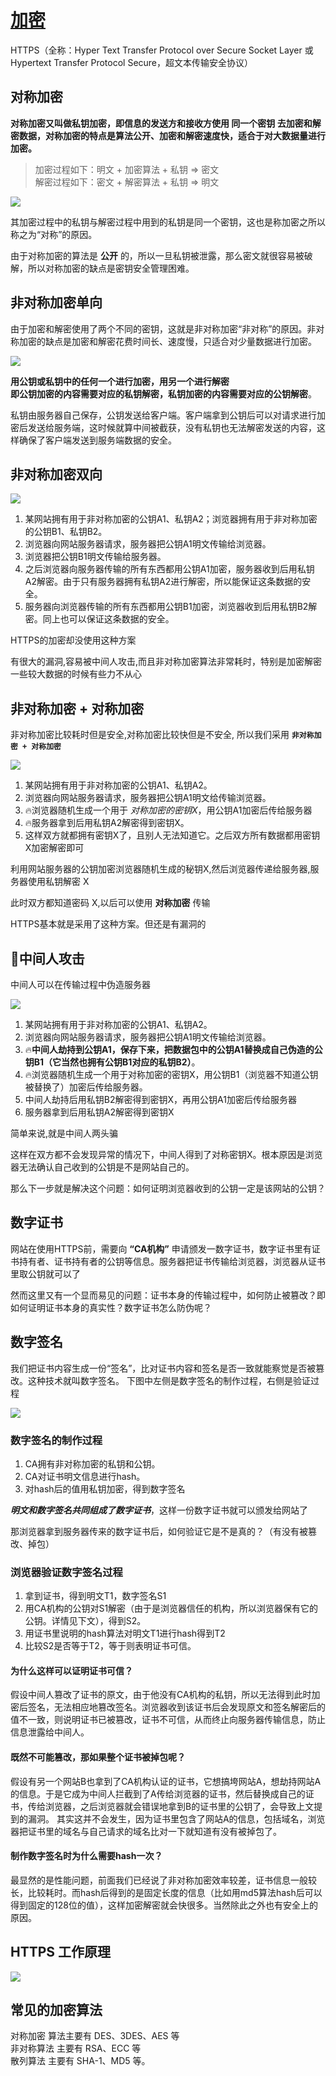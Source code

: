
# [加密](https://www.cnblogs.com/sxiszero/p/11133747.html)

HTTPS（全称：Hyper Text Transfer Protocol over Secure Socket Layer 或 Hypertext Transfer Protocol Secure，超文本传输安全协议）

## 对称加密
**对称加密又叫做私钥加密，即信息的发送方和接收方使用 同一个密钥 去加密和解密数据，对称加密的特点是算法公开、加密和解密速度快，适合于对大数据量进行加密。**

> 加密过程如下：明文 + 加密算法 + 私钥 => 密文  
> 解密过程如下：密文 + 解密算法 + 私钥 => 明文

<img src="../assets/img/611089-20190704172932212-1865243822.png"/>


其加密过程中的私钥与解密过程中用到的私钥是同一个密钥，这也是称加密之所以称之为“对称”的原因。

由于对称加密的算法是 **公开** 的，所以一旦私钥被泄露，那么密文就很容易被破解，所以对称加密的缺点是密钥安全管理困难。

## 非对称加密单向

由于加密和解密使用了两个不同的密钥，这就是非对称加密“非对称”的原因。非对称加密的缺点是加密和解密花费时间长、速度慢，只适合对少量数据进行加密。

<img src="../assets/img/611089-20190704172950412-1093634792.png"/>

**用公钥或私钥中的任何一个进行加密，用另一个进行解密    
即公钥加密的内容需要对应的私钥解密，私钥加密的内容需要对应的公钥解密**。

私钥由服务器自己保存，公钥发送给客户端。客户端拿到公钥后可以对请求进行加密后发送给服务端，这时候就算中间被截获，没有私钥也无法解密发送的内容，这样确保了客户端发送到服务端数据的安全。



## 非对称加密双向

<img src="../assets/img/611089-20190704173037022-575825113.png"/>

1. 某网站拥有用于非对称加密的公钥A1、私钥A2；浏览器拥有用于非对称加密的公钥B1、私钥B2。
2. 浏览器向网站服务器请求，服务器把公钥A1明文传输给浏览器。
3. 浏览器把公钥B1明文传输给服务器。
4. 之后浏览器向服务器传输的所有东西都用公钥A1加密，服务器收到后用私钥A2解密。由于只有服务器拥有私钥A2进行解密，所以能保证这条数据的安全。
5. 服务器向浏览器传输的所有东西都用公钥B1加密，浏览器收到后用私钥B2解密。同上也可以保证这条数据的安全。  


HTTPS的加密却没使用这种方案
  
有很大的漏洞,容易被中间人攻击,而且非对称加密算法非常耗时，特别是加密解密一些较大数据的时候有些力不从心

## 非对称加密 + 对称加密
非对称加密比较耗时但是安全,对称加密比较快但是不安全, 所以我们采用 **`非对称加密 + 对称加密`**

<img src="../assets/img/611089-20190704173049712-841772692.png"/>

1. 某网站拥有用于非对称加密的公钥A1、私钥A2。
2. 浏览器向网站服务器请求，服务器把公钥A1明文给传输浏览器。
3. 🔥浏览器随机生成一个用于 *对称加密的密钥X*，用公钥A1加密后传给服务器
4. 🔥服务器拿到后用私钥A2解密得到密钥X。
5. 这样双方就都拥有密钥X了，且别人无法知道它。之后双方所有数据都用密钥X加密解密即可

利用网站服务器的公钥加密浏览器随机生成的秘钥X,然后浏览器传递给服务器,服务器使用私钥解密 X

此时双方都知道密码 X,以后可以使用 **对称加密** 传输

HTTPS基本就是采用了这种方案。但还是有漏洞的

## 🚀中间人攻击
中间人可以在传输过程中伪造服务器

<img src="../assets/img/611089-20190704173100652-22100951.png"/>

1. 某网站拥有用于非对称加密的公钥A1、私钥A2。
2. 浏览器向网站服务器请求，服务器把公钥A1明文传输给浏览器。
3. 🔥**中间人劫持到公钥A1，保存下来，把数据包中的公钥A1替换成自己伪造的公钥B1（它当然也拥有公钥B1对应的私钥B2）**。
4. 🔥浏览器随机生成一个用于对称加密的密钥X，用公钥B1（浏览器不知道公钥被替换了）加密后传给服务器。
5. 中间人劫持后用私钥B2解密得到密钥X，再用公钥A1加密后传给服务器
6. 服务器拿到后用私钥A2解密得到密钥X

简单来说,就是中间人两头骗

这样在双方都不会发现异常的情况下，中间人得到了对称密钥X。根本原因是浏览器无法确认自己收到的公钥是不是网站自己的。

那么下一步就是解决这个问题：如何证明浏览器收到的公钥一定是该网站的公钥？

## 数字证书

网站在使用HTTPS前，需要向 **“CA机构”** 申请颁发一数字证书，数字证书里有证书持有者、证书持有者的公钥等信息。服务器把证书传输给浏览器，浏览器从证书里取公钥就可以了

然而这里又有一个显而易见的问题：证书本身的传输过程中，如何防止被篡改？即如何证明证书本身的真实性？数字证书怎么防伪呢？

## 数字签名

我们把证书内容生成一份“签名”，比对证书内容和签名是否一致就能察觉是否被篡改。这种技术就叫数字签名。
下图中左侧是数字签名的制作过程，右侧是验证过程

<img src="../assets/img/611089-20190704173241563-445049817.png"/>

### 数字签名的制作过程

1. CA拥有非对称加密的私钥和公钥。
2. CA对证书明文信息进行hash。
3. 对hash后的值用私钥加密，得到数字签名

***明文和数字签名共同组成了数字证书***，这样一份数字证书就可以颁发给网站了

那浏览器拿到服务器传来的数字证书后，如何验证它是不是真的？（有没有被篡改、掉包）

### 浏览器验证数字签名过程
1. 拿到证书，得到明文T1，数字签名S1
2. 用CA机构的公钥对S1解密（由于是浏览器信任的机构，所以浏览器保有它的公钥。详情见下文），得到S2。
3. 用证书里说明的hash算法对明文T1进行hash得到T2
4. 比较S2是否等于T2，等于则表明证书可信。

#### 为什么这样可以证明证书可信？
假设中间人篡改了证书的原文，由于他没有CA机构的私钥，所以无法得到此时加密后签名，无法相应地篡改签名。浏览器收到该证书后会发现原文和签名解密后的值不一致，则说明证书已被篡改，证书不可信，从而终止向服务器传输信息，防止信息泄露给中间人。

#### 既然不可能篡改，那如果整个证书被掉包呢？
假设有另一个网站B也拿到了CA机构认证的证书，它想搞垮网站A，想劫持网站A的信息。于是它成为中间人拦截到了A传给浏览器的证书，然后替换成自己的证书，传给浏览器，之后浏览器就会错误地拿到B的证书里的公钥了，会导致上文提到的漏洞。
其实这并不会发生，因为证书里包含了网站A的信息，包括域名，浏览器把证书里的域名与自己请求的域名比对一下就知道有没有被掉包了。

#### 制作数字签名时为什么需要hash一次？
最显然的是性能问题，前面我们已经说了非对称加密效率较差，证书信息一般较长，比较耗时。而hash后得到的是固定长度的信息（比如用md5算法hash后可以得到固定的128位的值），这样加密解密就会快很多。当然除此之外也有安全上的原因。


## HTTPS 工作原理

<img src="../assets/img/611089-20190704173337291-1775767129.png"/>

## 常见的加密算法
对称加密 算法主要有 DES、3DES、AES 等  
非对称算法 主要有 RSA、ECC 等  
散列算法 主要有 SHA-1、MD5 等。  
